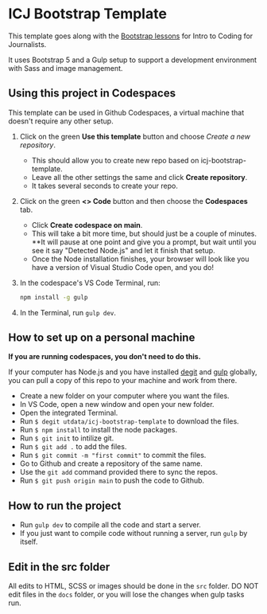 # ICJ Bootstrap Template

This template goes along with the [Bootstrap lessons](https://utdata.github.io/icj-class/bs-00-intro.html) for Intro to Coding for Journalists.

It uses Bootstrap 5 and a Gulp setup to support a development environment with Sass and image management.

## Using this project in Codespaces

This template can be used in Github Codespaces, a virtual machine that doesn't require any other setup.

1. Click on the green **Use this template** button and choose _Create a new repository_.
    - This should allow you to create new repo based on icj-bootstrap-template.
    - Leave all the other settings the same and click **Create repository**.
    - It takes several seconds to create your repo.
1. Click on the green **<> Code** button and then choose the **Codespaces** tab.
    - Click **Create codespace on main**.
    - This will take a bit more time, but should just be a couple of minutes. **It will pause at one point and give you a prompt, but wait until you see it say "Detected Node.js" and let it finish that setup.
    - Once the Node installation finishes, your browser will look like you have a version of Visual Studio Code open, and you do!
1. In the codespace's VS Code Terminal, run:

    ```bash
    npm install -g gulp
    ```

1. In the Terminal, run `gulp dev`.

## How to set up on a personal machine

**If you are running codespaces, you don't need to do this.**

If your computer has Node.js and you have installed [degit](https://www.npmjs.com/package/degit) and [gulp](https://www.npmjs.com/package/gulp) globally, you can pull a copy of this repo to your machine and work from there.

- Create a new folder on your computer where you want the files.
- In VS Code, open a new window and open your new folder.
- Open the integrated Terminal.
- Run `$ degit utdata/icj-bootstrap-template` to download the files.
- Run `$ npm install` to install the node packages.
- Run `$ git init` to intilize git.
- Run `$ git add .` to add the files.
- Run `$ git commit -m "first commit"` to commit the files.
- Go to Github and create a repository of the same name.
- Use the `git add` command provided there to sync the repos.
- Run `$ git push origin main` to push the code to Github.

## How to run the project

- Run `gulp dev` to compile all the code and start a server.
- If you just want to compile code without running a server, run `gulp` by itself.

## Edit in the src folder

All edits to HTML, SCSS or images should be done in the `src` folder. DO NOT edit files in the `docs` folder, or you will lose the changes when gulp tasks run.
